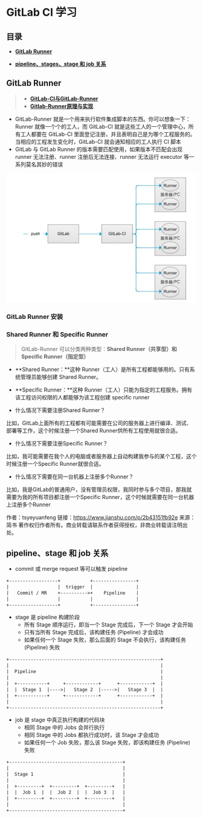 # GitLab CI 学习

## 目录

* **[GitLab Runner](#gitlab-runner)**

* **[pipeline、stages、stage 和 job 关系](#pipelinestagesstage-和-job-关系)**



## GitLab Runner

> * **[GitLab-CI与GitLab-Runner](https://www.jianshu.com/p/2b43151fb92e)**
> * **[Gitlab-Runner原理与实现](https://blog.csdn.net/yejingtao703/article/details/83065591)**

* GitLab-Runner 就是一个用来执行软件集成脚本的东西。你可以想象一下：Runner 就像一个个的工人，而 GitLab-CI 就是这些工人的一个管理中心，所有工人都要在 GitLab-CI 里面登记注册，并且表明自己是为哪个工程服务的。当相应的工程发生变化时，GitLab-CI 就会通知相应的工人执行 CI 脚本
* GitLab 与 GitLab Runner 的版本需要匹配使用，如果版本不匹配会出现 runner 无法注册、runner 注册后无法连接、runner 无法运行 executor 等一系列莫名其妙的错误

![](./images/gitlab-ci-0.jpg)

### GitLab Runner 安装





### Shared Runner 和 Specific Runner

> GitLab-Runner 可以分类两种类型：**Shared Runner（共享型）**和**Specific Runner（指定型）**

* **Shared Runner：**这种 Runner（工人）是所有工程都能够用的。只有系统管理员能够创建 Shared Runner。
* **Specific Runner：**这种 Runner（工人）只能为指定的工程服务。拥有该工程访问权限的人都能够为该工程创建 specific runner

* 什么情况下需要注册Shared Runner？

 比如，GitLab上面所有的工程都有可能需要在公司的服务器上进行编译、测试、部署等工作，这个时候注册一个Shared Runner供所有工程使用就很合适。

* 什么情况下需要注册Specific Runner？

比如，我可能需要在我个人的电脑或者服务器上自动构建我参与的某个工程，这个时候注册一个Specific Runner就很合适。

* 什么情况下需要在同一台机器上注册多个Runner？

 比如，我是GitLab的普通用户，没有管理员权限，我同时参与多个项目，那我就需要为我的所有项目都注册一个Specific Runner，这个时候就需要在同一台机器上注册多个Runner



作者：tsyeyuanfeng
链接：https://www.jianshu.com/p/2b43151fb92e
来源：简书
著作权归作者所有。商业转载请联系作者获得授权，非商业转载请注明出处。

## pipeline、stage 和 job 关系

* commit 或 merge request 等可以触发 pipeline

``` shell
+------------------+           +----------------+
|                  |  trigger  |                |
|   Commit / MR    +---------->+    Pipeline    |
|                  |           |                |
+------------------+           +----------------+
```

* stage 是 pipeline 构建阶段
  * 所有 Stage 顺序运行，即当一个 Stage 完成后，下一个 Stage 才会开始
  * 只有当所有 Stage 完成后，该构建任务 (Pipeline) 才会成功
  * 如果任何一个 Stage 失败，那么后面的 Stage 不会执行，该构建任务 (Pipeline) 失败

``` shell
+--------------------------------------------------------+
|                                                        |
|  Pipeline                                              |
|                                                        |
|  +-----------+     +------------+      +------------+  |
|  |  Stage 1  |---->|   Stage 2  |----->|   Stage 3  |  |
|  +-----------+     +------------+      +------------+  |
|                                                        |
+--------------------------------------------------------+
```

* job 是 stage 中真正执行构建的代码块
  * 相同 Stage 中的 Jobs 会并行执行
  * 相同 Stage 中的 Jobs 都执行成功时，该 Stage 才会成功
  * 如果任何一个 Job 失败，那么该 Stage 失败，即该构建任务 (Pipeline) 失败

``` shell
+------------------------------------------+
|                                          |
|  Stage 1                                 |
|                                          |
|  +---------+  +---------+  +---------+   |
|  |  Job 1  |  |  Job 2  |  |  Job 3  |   |
|  +---------+  +---------+  +---------+   |
|                                          |
+------------------------------------------+
```


